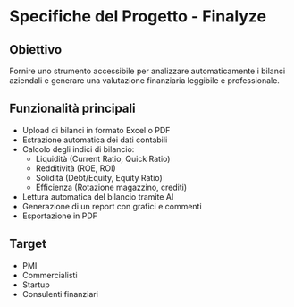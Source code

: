 # Specifiche del Progetto - Finalyze

## Obiettivo
Fornire uno strumento accessibile per analizzare automaticamente i bilanci aziendali e generare una valutazione finanziaria leggibile e professionale.

## Funzionalità principali
- Upload di bilanci in formato Excel o PDF
- Estrazione automatica dei dati contabili
- Calcolo degli indici di bilancio:
  - Liquidità (Current Ratio, Quick Ratio)
  - Redditività (ROE, ROI)
  - Solidità (Debt/Equity, Equity Ratio)
  - Efficienza (Rotazione magazzino, crediti)
- Lettura automatica del bilancio tramite AI
- Generazione di un report con grafici e commenti
- Esportazione in PDF

## Target
- PMI
- Commercialisti
- Startup
- Consulenti finanziari
